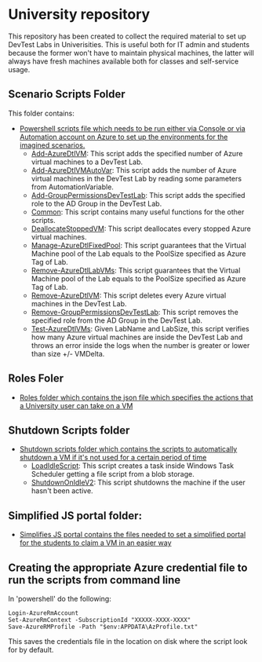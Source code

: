 # University repository
This repository has been created to collect the required material to set up DevTest Labs in Univerisities. This is useful both for IT admin and students because the former won't have to maintain physical machines, the latter will always have fresh machines available both for classes and self-service usage.


## Scenario Scripts Folder
This folder contains:
- [Powershell scripts file which needs to be run either via Console or via Automation account on Azure to set up the environments for the imagined scenarios.](Scripts/UniversityRepo/ScenarioScripts)
    - [Add-AzureDtlVM](../../Scripts/UniversityRepo/ScenarioScripts/Add-AzureDtlVM.ps1): This script adds the specified number of Azure virtual machines to a DevTest Lab.
    - [Add-AzureDtlVMAutoVar](Scripts/UniversityRepo/ScenarioScripts/Add-AzureDtlVMAutoVar.ps1): This script adds the number of Azure virtual machines in the DevTest Lab by reading some parameters from AutomationVariable.
    - [Add-GroupPermissionsDevTestLab](Scripts/UniversityRepo/ScenarioScripts/Add-GroupPermissionsDevTestLab.ps1): This script adds the specified role to the AD Group in the DevTest Lab.
    - [Common](Scripts/UniversityRepo/ScenarioScripts/Common.ps1): This script contains many useful functions for the other scripts.
    - [DeallocateStoppedVM](Scripts/UniversityRepo/ScenarioScripts/DeallocateStoppedVM.ps1): This script deallocates every stopped Azure virtual machines.
    - [Manage-AzureDtlFixedPool](Scripts/UniversityRepo/ScenarioScripts/Manage-AzureDtlFixedPool.ps1): This script guarantees that the Virtual Machine pool of the Lab equals to the PoolSize specified as Azure Tag of Lab.
    - [Remove-AzureDtlLabVMs](Scripts/UniversityRepo/ScenarioScripts/Remove-AzureDtlLabVMs.ps1): This script guarantees that the Virtual Machine pool of the Lab equals to the PoolSize specified as Azure Tag of Lab.
    - [Remove-AzureDtlVM](Scripts/UniversityRepo/ScenarioScripts/Remove-AzureDtlVM.ps1): This script deletes every Azure virtual machines in the DevTest Lab.
    - [Remove-GroupPermissionsDevTestLab](Scripts/UniversityRepo/ScenarioScripts/Remove-GroupPermissionsDevTestLab.ps1): This script removes the specified role from the AD Group in the DevTest Lab.
    - [Test-AzureDtlVMs](Scripts/UniversityRepo/ScenarioScripts/Test-AzureDtlVMs.ps1): Given LabName and LabSize, this script verifies how many Azure virtual machines are inside the DevTest Lab and throws an error inside the logs when the number is greater or lower than size +/- VMDelta. 

## Roles Foler
- [Roles folder which contains the json file which specifies the actions that a University user can take on a VM](Scripts/UniversityRepo/Roles)

## Shutdown Scripts folder
- [Shutdown scripts folder which contains the scripts to automatically shutdown a VM if it's not used for a certain period of time](Scripts/UniversityRepo/ShutdownScripts)
    - [LoadIdleScript](Scripts/UniversityRepo/ShutdownScripts/LoadIdleScript.ps1): This script creates a task inside Windows Task Scheduler getting a file script from a blob storage.
    - [ShutdownOnIdleV2](Scripts/UniversityRepo/ShutdownScripts/ShutdownOnIdleV2.ps1): This script shutdowns the machine if the user hasn't been active.
  
## Simplified JS portal folder:   
- [Simplifies JS portal contains the files needed to set a simplified portal for the students to claim a VM in an easier way](Scripts/UniversityRepo/SimplifiedJSPortal)

## Creating the appropriate Azure credential file to run the scripts from command line
In 'powershell' do the following:

    Login-AzureRmAccount
    Set-AzureRmContext -SubscriptionId "XXXXX-XXXX-XXXX"
    Save-AzureRMProfile -Path "$env:APPDATA\AzProfile.txt"

This saves the credentials file in the location on disk where the script look for by default.
